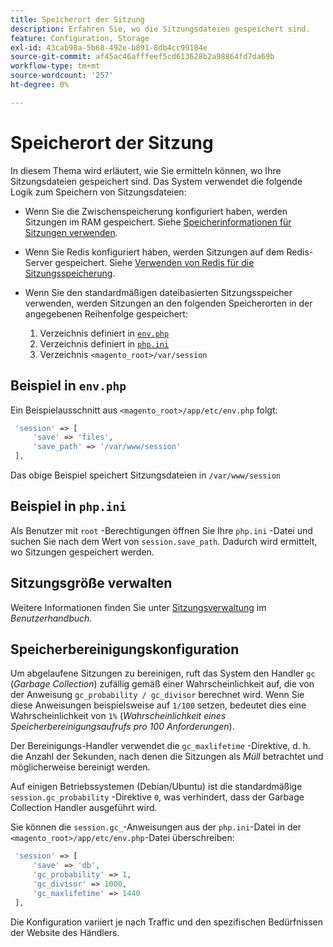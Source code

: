 ```yaml
---
title: Speicherort der Sitzung
description: Erfahren Sie, wo die Sitzungsdateien gespeichert sind.
feature: Configuration, Storage
exl-id: 43cab98a-5b68-492e-b891-8db4cc99184e
source-git-commit: af45ac46afffeef5cd613628b2a98864fd7da69b
workflow-type: tm+mt
source-wordcount: '257'
ht-degree: 0%

---
```


# Speicherort der Sitzung

In diesem Thema wird erläutert, wie Sie ermitteln können, wo Ihre Sitzungsdateien gespeichert sind. Das System verwendet die folgende Logik zum Speichern von Sitzungsdateien:

- Wenn Sie die Zwischenspeicherung konfiguriert haben, werden Sitzungen im RAM gespeichert. Siehe [Speicherinformationen für Sitzungen verwenden](memcached.md).
- Wenn Sie Redis konfiguriert haben, werden Sitzungen auf dem Redis-Server gespeichert. Siehe [Verwenden von Redis für die Sitzungsspeicherung](../cache/redis-session.md).
- Wenn Sie den standardmäßigen dateibasierten Sitzungsspeicher verwenden, werden Sitzungen an den folgenden Speicherorten in der angegebenen Reihenfolge gespeichert:

   1. Verzeichnis definiert in [`env.php`](#example-in-envphp)
   1. Verzeichnis definiert in [`php.ini`](#example-in-phpini)
   1. Verzeichnis `<magento_root>/var/session`

## Beispiel in `env.php`

Ein Beispielausschnitt aus `<magento_root>/app/etc/env.php` folgt:

```php
 'session' => [
     'save' => 'files',
     'save_path' => '/var/www/session'
 ],
```

Das obige Beispiel speichert Sitzungsdateien in `/var/www/session`

## Beispiel in `php.ini`

Als Benutzer mit `root` -Berechtigungen öffnen Sie Ihre `php.ini` -Datei und suchen Sie nach dem Wert von `session.save_path`. Dadurch wird ermittelt, wo Sitzungen gespeichert werden.

## Sitzungsgröße verwalten

Weitere Informationen finden Sie unter [Sitzungsverwaltung](https://docs.magento.com/user-guide/stores/security-session-management.html) im _Benutzerhandbuch_.

## Speicherbereinigungskonfiguration

Um abgelaufene Sitzungen zu bereinigen, ruft das System den Handler `gc` (_Garbage Collection_) zufällig gemäß einer Wahrscheinlichkeit auf, die von der Anweisung `gc_probability / gc_divisor` berechnet wird. Wenn Sie diese Anweisungen beispielsweise auf `1/100` setzen, bedeutet dies eine Wahrscheinlichkeit von `1%` (_Wahrscheinlichkeit eines Speicherbereinigungsaufrufs pro 100 Anforderungen_).

Der Bereinigungs-Handler verwendet die `gc_maxlifetime` -Direktive, d. h. die Anzahl der Sekunden, nach denen die Sitzungen als _Müll_ betrachtet und möglicherweise bereinigt werden.

Auf einigen Betriebssystemen (Debian/Ubuntu) ist die standardmäßige `session.gc_probability` -Direktive `0`, was verhindert, dass der Garbage Collection Handler ausgeführt wird.

Sie können die `session.gc_`-Anweisungen aus der `php.ini`-Datei in der `<magento_root>/app/etc/env.php`-Datei überschreiben:

```php
 'session' => [
     'save' => 'db',
     'gc_probability' => 1,
     'gc_divisor' => 1000,
     'gc_maxlifetime' => 1440
 ],
```

Die Konfiguration variiert je nach Traffic und den spezifischen Bedürfnissen der Website des Händlers.
